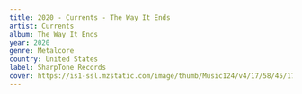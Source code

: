 ```yaml
---
title: 2020 - Currents - The Way It Ends
artist: Currents
album: The Way It Ends
year: 2020
genre: Metalcore
country: United States
label: SharpTone Records
cover: https://is1-ssl.mzstatic.com/image/thumb/Music124/v4/17/58/45/1758457d-2144-f832-39ca-038a741a0f32/cover.jpg/1000x1000bb.jpg
---
```

